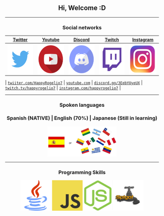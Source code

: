 <h2 align="center">Hi, Welcome :D</h2>

<hr></hr>

<h3 align="center">Social networks</h3>

| <a href="http://twiiter.com/HappyRogelio7" target="_blank">**Twitter**</a> | <a href="http://https://www.youtube.com/channel/UCm13AIEM5Rn7ughwv1" target="_blank">**Youtube**</a> | <a href="https://discord.gg/3EebYUyeUX" target="_blank">**Discord**</a> | <a href="https://www.twitch.tv/happyrogelio7" target="_blank">**Twitch**</a> | <a href="https://www.instagram.com/happyrogelio7" target="_blank">**Instagram**</a> |
| :---: | :---: | :---: |  :---: | :---: | 
| <img align='center' src='https://raw.githubusercontent.com/HappyRogelio7/HappyRogelio7/main/Socials%20Logos/Twitter.png' height='100px'> | <img align='center' src='https://raw.githubusercontent.com/HappyRogelio7/HappyRogelio7/main/Socials%20Logos/Youtube.png' height='100px'> | <img align='center' src='https://raw.githubusercontent.com/HappyRogelio7/HappyRogelio7/main/Socials%20Logos/Discord.png' height='100px'>  | <img align='center' src='https://raw.githubusercontent.com/HappyRogelio7/HappyRogelio7/main/Socials%20Logos/Twitch.png' height='100px'> | <img align='center' src='https://raw.githubusercontent.com/HappyRogelio7/HappyRogelio7/main/Socials%20Logos/Instagram.png' height='100px'> |


| <a href="http://twiiter.com/HappyRogelio7" target="_blank">`twiiter.com/HappyRogelio7`</a>  | <a href="https://www.youtube.com/channel/UCm13AIEM5Rn7ughwv1N3DnA" target="_blank">`youtube.com`</a>  | <a href="https://discord.gg/3EebYUyeUX" target="_blank">`discord.gg/3EebYUyeUX`</a> | <a href="https://www.twitch.tv/happyrogelio7" target="_blank">`twitch.tv/happyrogelio7`</a> | <a href="https://www.instagram.com/happyrogelio7" target="_blank">`instagram.com/happyrogelio7`</a> |


<hr></hr>

<h3 align="center">Spoken languages</h3>
  
<h3 align="center">Spanish (NATIVE)   |  English (70%)   |  Japanese (Still in learning)</h3>

<p align="center">
  
  <img src="https://raw.githubusercontent.com/HappyRogelio7/HappyRogelio7/main/Spoken%20language/SpanishorLatam.jpg" height='100px'>

</p>

<hr></hr>

<h3 align="center">Programming Skills</h3>
<p align="center">

  <img src='https://raw.githubusercontent.com/HappyRogelio7/HappyRogelio7/main/Skills/java.png' height='100px'>
  <img src='https://raw.githubusercontent.com/HappyRogelio7/HappyRogelio7/main/Skills/javascript.jpg' height='100px'>
  <img src='https://raw.githubusercontent.com/HappyRogelio7/HappyRogelio7/main/Skills/nodejs.png' height='100px'>
  <img src='https://raw.githubusercontent.com/HappyRogelio7/HappyRogelio7/main/Skills/spigotorg-Bukkit.png' height='100px'>

</p>
